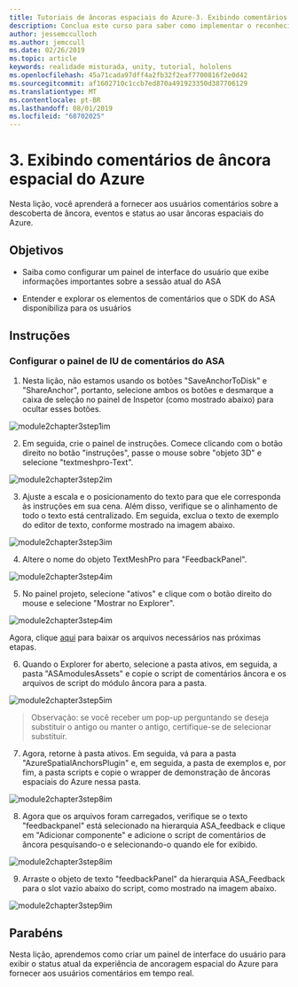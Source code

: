 ```yaml
---
title: Tutoriais de âncoras espaciais do Azure-3. Exibindo comentários de âncora espacial do Azure
description: Conclua este curso para saber como implementar o reconhecimento facial do Azure em um aplicativo de realidade misturada.
author: jessemcculloch
ms.author: jemccull
ms.date: 02/26/2019
ms.topic: article
keywords: realidade misturada, unity, tutorial, hololens
ms.openlocfilehash: 45a71cada97dff4a2fb32f2eaf7700816f2e0d42
ms.sourcegitcommit: af1602710c1ccb7ed870a491923350d387706129
ms.translationtype: MT
ms.contentlocale: pt-BR
ms.lasthandoff: 08/01/2019
ms.locfileid: "68702025"
---
```

# <a name="3-displaying-azure-spatial-anchor-feedback"></a>3. Exibindo comentários de âncora espacial do Azure

Nesta lição, você aprenderá a fornecer aos usuários comentários sobre a descoberta de âncora, eventos e status ao usar âncoras espaciais do Azure.

## <a name="objectives"></a>Objetivos

* Saiba como configurar um painel de interface do usuário que exibe informações importantes sobre a sessão atual do ASA

* Entender e explorar os elementos de comentários que o SDK do ASA disponibiliza para os usuários

## <a name="instructions"></a>Instruções

### <a name="set-up-asa-feedback-ui-panel"></a>Configurar o painel de IU de comentários do ASA

1. Nesta lição, não estamos usando os botões "SaveAnchorToDisk" e "ShareAnchor", portanto, selecione ambos os botões e desmarque a caixa de seleção no painel de Inspetor (como mostrado abaixo) para ocultar esses botões.
   

![module2chapter3step1im](images/module2chapter3step1im.PNG)

2. Em seguida, crie o painel de instruções. Comece clicando com o botão direito no botão "instruções", passe o mouse sobre "objeto 3D" e selecione "textmeshpro-Text".

![module2chapter3step2im](images/module2chapter3step2im.PNG)

3. Ajuste a escala e o posicionamento do texto para que ele corresponda às instruções em sua cena. Além disso, verifique se o alinhamento de todo o texto está centralizado. Em seguida, exclua o texto de exemplo do editor de texto, conforme mostrado na imagem abaixo.

![module2chapter3step3im](images/module2chapter3step3im.PNG)

4. Altere o nome do objeto TextMeshPro para "FeedbackPanel".
   

![module2chapter3step4im](images/module2chapter3step4im.PNG)

5. No painel projeto, selecione "ativos" e clique com o botão direito do mouse e selecione "Mostrar no Explorer".
   

![module2chapter3step4im](images/module2chapter3step5im.PNG)

Agora, clique [aqui](https://onedrive.live.com/?authkey=%21ABXEC8PvyQu8Qd8&id=5B7335C4342BCB0E%21395636&cid=5B7335C4342BCB0E) para baixar os arquivos necessários nas próximas etapas.

6. Quando o Explorer for aberto, selecione a pasta ativos, em seguida, a pasta "ASAmodulesAssets" e copie o script de comentários âncora e os arquivos de script do módulo âncora para a pasta. 

![module2chapter3step5im](images/module2chapter3step6im.PNG)

> Observação: se você receber um pop-up perguntando se deseja substituir o antigo ou manter o antigo, certifique-se de selecionar substituir.

7. Agora, retorne à pasta ativos. Em seguida, vá para a pasta "AzureSpatialAnchorsPlugin" e, em seguida, a pasta de exemplos e, por fim, a pasta scripts e copie o wrapper de demonstração de âncoras espaciais do Azure nessa pasta. 

![module2chapter3step8im](images/module2chapter3step7im.PNG)

8. Agora que os arquivos foram carregados, verifique se o texto "feedbackpanel" está selecionado na hierarquia ASA_feedback e clique em "Adicionar componente" e adicione o script de comentários de âncora pesquisando-o e selecionando-o quando ele for exibido. 

![module2chapter3step8im](images/module2chapter3step8im.PNG)

9. Arraste o objeto de texto "feedbackPanel" da hierarquia ASA_Feedback para o slot vazio abaixo do script, como mostrado na imagem abaixo. 

![module2chapter3step9im](images/module2chapter3step9im.PNG)

## <a name="congratulations"></a>Parabéns

Nesta lição, aprendemos como criar um painel de interface do usuário para exibir o status atual da experiência de ancoragem espacial do Azure para fornecer aos usuários comentários em tempo real.



